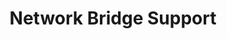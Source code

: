 ---
lang: de
layout: doc
redirect_from:
- /de/doc/network-bridge-support/
- /de/wiki/NetworkBridgeSupport/
- /de/doc/NetworkBridgeSupport/
redirect_to: https://github.com/Qubes-Community/Contents/blob/master/docs/configuration/network-bridge-support.md
ref: 113
title: Network Bridge Support
---